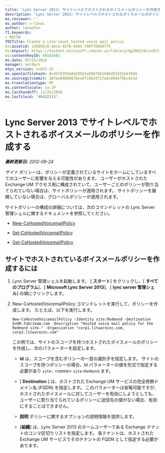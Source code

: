 ```yaml
---
title: 'Lync Server 2013: サイトレベルでホストされるボイスメールポリシーを作成する'
description: 'Lync Server 2013: サイトレベルでホストされるボイスメールのポリシーを作成します。'
ms.reviewer: ''
ms.author: v-lanac
author: lanachin
f1.keywords:
- NOCSH
TOCTitle: Create a site-level hosted voice mail policy
ms:assetid: 145892c8-a6ca-45fb-9e83-786f709dd775
ms:mtpsurl: https://technet.microsoft.com/en-us/library/Gg398216(v=OCS.15)
ms:contentKeyID: 48183481
ms.date: 07/23/2014
manager: serdars
mtps_version: v=OCS.15
ms.openlocfilehash: 8cd578359a8d20562e8887b61b86d53332e6f8d8
ms.sourcegitcommit: 36fee89bb887bea4f18b19f17a8c69daf5bc423d
ms.translationtype: MT
ms.contentlocale: ja-JP
ms.lasthandoff: 11/26/2020
ms.locfileid: "49432115"
---
```

# <a name="create-a-site-level-hosted-voice-mail-policy-in-lync-server-2013"></a>Lync Server 2013 でサイトレベルでホストされるボイスメールのポリシーを作成する

<div data-xmlns="http://www.w3.org/1999/xhtml">

<div class="topic" data-xmlns="http://www.w3.org/1999/xhtml" data-msxsl="urn:schemas-microsoft-com:xslt" data-cs="https://msdn.microsoft.com/">

<div data-asp="https://msdn2.microsoft.com/asp">



</div>

<div id="mainSection">

<div id="mainBody">

<span> </span>

_**最終更新日:** 2012-09-24_

*サイト* ポリシーは、ポリシーが定義されているサイトをホームにしているすべてのユーザーに影響を与える可能性があります。 ユーザーがホストされた Exchange UM アクセス用に構成されていて、ユーザーごとのポリシーが割り当てられていない場合は、サイトポリシーが適用されます。 サイトポリシーを展開していない場合は、グローバルポリシーが適用されます。

サイトポリシーの構成の詳細については、次のコマンドレットの Lync Server 管理シェルに関するドキュメントを参照してください。

  - [New-CsHostedVoicemailPolicy](https://docs.microsoft.com/powershell/module/skype/New-CsHostedVoicemailPolicy)

  - [Set-CsHostedVoicemailPolicy](https://docs.microsoft.com/powershell/module/skype/Set-CsHostedVoicemailPolicy)

  - [Get-CsHostedVoicemailPolicy](https://docs.microsoft.com/powershell/module/skype/Get-CsHostedVoicemailPolicy)

<div>

## <a name="to-create-a-site-hosted-voice-mail-policy"></a>サイトでホストされているボイスメールポリシーを作成するには

1.  Lync Server 管理シェルを起動します。 [ **スタート**] をクリックし、[ **すべてのプログラム**]、[ **Microsoft Lync Server 2013**]、[ **lync server 管理シェル**] の順にクリックします。

2.  New-CsHostedVoicemailPolicy コマンドレットを実行して、ポリシーを作成します。 たとえば、以下を実行します。
    
        New-CsHostedVoicemailPolicy -Identity site:Redmond -Destination ExUM.fabrikam.com -Description "Hosted voice mail policy for the Redmond site." -Organization "corp1.litwareinc.com, corp2.litwareinc.com"
    
    この例では、サイトのスコープを持つホストされたボイスメールのポリシーを作成し、次のパラメーターを設定します。
    
      - **Id** は、スコープを含むポリシーの一意の識別子を指定します。 サイトのスコープを持つポリシーの場合、Id パラメーターの値を形式で指定する必要があり `site:` *\<name\>* `site:Redmond` ます。
    
      - [ **Destination** ] は、ホストされた Exchange UM サービスの完全修飾ドメイン名 (FQDN) を指定します。 このパラメーターは省略可能ですが、ホストされたボイスメールに対してユーザーを有効にしようとしても、ユーザーに割り当てられているポリシーに送信先の値がない場合、有効にすることはできません。
    
      - **説明** ポリシーに関するオプションの説明情報を提供します。
    
      - [**組織**] は、Lync Server 2013 のホームユーザーである Exchange テナントのコンマ区切りリストを指定します。 各テナントは、ホストされた Exchange UM サービスでそのテナントの FQDN として指定する必要があります。

</div>

</div>

<span> </span>

</div>

</div>

</div>

